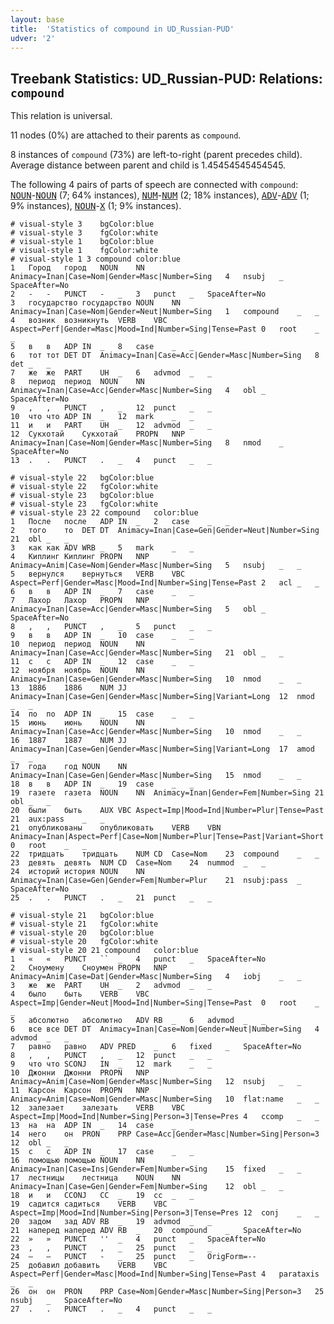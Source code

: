 ```yaml
---
layout: base
title:  'Statistics of compound in UD_Russian-PUD'
udver: '2'
---
```


## Treebank Statistics: UD_Russian-PUD: Relations: `compound`

This relation is universal.

11 nodes (0%) are attached to their parents as `compound`.

8 instances of `compound` (73%) are left-to-right (parent precedes child).
Average distance between parent and child is 1.45454545454545.

The following 4 pairs of parts of speech are connected with `compound`: <tt><a href="ru_pud-pos-NOUN.html">NOUN</a></tt>-<tt><a href="ru_pud-pos-NOUN.html">NOUN</a></tt> (7; 64% instances), <tt><a href="ru_pud-pos-NUM.html">NUM</a></tt>-<tt><a href="ru_pud-pos-NUM.html">NUM</a></tt> (2; 18% instances), <tt><a href="ru_pud-pos-ADV.html">ADV</a></tt>-<tt><a href="ru_pud-pos-ADV.html">ADV</a></tt> (1; 9% instances), <tt><a href="ru_pud-pos-NOUN.html">NOUN</a></tt>-<tt><a href="ru_pud-pos-X.html">X</a></tt> (1; 9% instances).


~~~ conllu
# visual-style 3	bgColor:blue
# visual-style 3	fgColor:white
# visual-style 1	bgColor:blue
# visual-style 1	fgColor:white
# visual-style 1 3 compound	color:blue
1	Город	город	NOUN	NN	Animacy=Inan|Case=Nom|Gender=Masc|Number=Sing	4	nsubj	_	SpaceAfter=No
2	-	-	PUNCT	-	_	3	punct	_	SpaceAfter=No
3	государство	государство	NOUN	NN	Animacy=Inan|Case=Nom|Gender=Neut|Number=Sing	1	compound	_	_
4	возник	возникнуть	VERB	VBC	Aspect=Perf|Gender=Masc|Mood=Ind|Number=Sing|Tense=Past	0	root	_	_
5	в	в	ADP	IN	_	8	case	_	_
6	тот	тот	DET	DT	Animacy=Inan|Case=Acc|Gender=Masc|Number=Sing	8	det	_	_
7	же	же	PART	UH	_	6	advmod	_	_
8	период	период	NOUN	NN	Animacy=Inan|Case=Acc|Gender=Masc|Number=Sing	4	obl	_	SpaceAfter=No
9	,	,	PUNCT	,	_	12	punct	_	_
10	что	что	ADP	IN	_	12	mark	_	_
11	и	и	PART	UH	_	12	advmod	_	_
12	Сукхотай	Сукхотай	PROPN	NNP	Animacy=Inan|Case=Nom|Gender=Masc|Number=Sing	8	nmod	_	SpaceAfter=No
13	.	.	PUNCT	.	_	4	punct	_	_

~~~


~~~ conllu
# visual-style 22	bgColor:blue
# visual-style 22	fgColor:white
# visual-style 23	bgColor:blue
# visual-style 23	fgColor:white
# visual-style 23 22 compound	color:blue
1	После	после	ADP	IN	_	2	case	_	_
2	того	то	DET	DT	Animacy=Inan|Case=Gen|Gender=Neut|Number=Sing	21	obl	_	_
3	как	как	ADV	WRB	_	5	mark	_	_
4	Киплинг	Киплинг	PROPN	NNP	Animacy=Anim|Case=Nom|Gender=Masc|Number=Sing	5	nsubj	_	_
5	вернулся	вернуться	VERB	VBC	Aspect=Perf|Gender=Masc|Mood=Ind|Number=Sing|Tense=Past	2	acl	_	_
6	в	в	ADP	IN	_	7	case	_	_
7	Лахор	Лахор	PROPN	NNP	Animacy=Inan|Case=Acc|Gender=Masc|Number=Sing	5	obl	_	SpaceAfter=No
8	,	,	PUNCT	,	_	5	punct	_	_
9	в	в	ADP	IN	_	10	case	_	_
10	период	период	NOUN	NN	Animacy=Inan|Case=Acc|Gender=Masc|Number=Sing	21	obl	_	_
11	с	с	ADP	IN	_	12	case	_	_
12	ноября	ноябрь	NOUN	NN	Animacy=Inan|Case=Gen|Gender=Masc|Number=Sing	10	nmod	_	_
13	1886	1886	NUM	JJ	Animacy=Inan|Case=Gen|Gender=Masc|Number=Sing|Variant=Long	12	nmod	_	_
14	по	по	ADP	IN	_	15	case	_	_
15	июнь	июнь	NOUN	NN	Animacy=Inan|Case=Acc|Gender=Masc|Number=Sing	10	nmod	_	_
16	1887	1887	NUM	JJ	Animacy=Inan|Case=Gen|Gender=Masc|Number=Sing|Variant=Long	17	amod	_	_
17	года	год	NOUN	NN	Animacy=Inan|Case=Gen|Gender=Masc|Number=Sing	15	nmod	_	_
18	в	в	ADP	IN	_	19	case	_	_
19	газете	газета	NOUN	NN	Animacy=Inan|Gender=Fem|Number=Sing	21	obl	_	_
20	были	быть	AUX	VBC	Aspect=Imp|Mood=Ind|Number=Plur|Tense=Past	21	aux:pass	_	_
21	опубликованы	опубликовать	VERB	VBN	Animacy=Inan|Aspect=Perf|Case=Nom|Number=Plur|Tense=Past|Variant=Short|Voice=Pass	0	root	_	_
22	тридцать	тридцать	NUM	CD	Case=Nom	23	compound	_	_
23	девять	девять	NUM	CD	Case=Nom	24	nummod	_	_
24	историй	история	NOUN	NN	Animacy=Inan|Case=Gen|Gender=Fem|Number=Plur	21	nsubj:pass	_	SpaceAfter=No
25	.	.	PUNCT	.	_	21	punct	_	_

~~~


~~~ conllu
# visual-style 21	bgColor:blue
# visual-style 21	fgColor:white
# visual-style 20	bgColor:blue
# visual-style 20	fgColor:white
# visual-style 20 21 compound	color:blue
1	«	«	PUNCT	``	_	4	punct	_	SpaceAfter=No
2	Сноумену	Сноумен	PROPN	NNP	Animacy=Anim|Case=Dat|Gender=Masc|Number=Sing	4	iobj	_	_
3	же	же	PART	UH	_	2	advmod	_	_
4	было	быть	VERB	VBC	Aspect=Imp|Gender=Neut|Mood=Ind|Number=Sing|Tense=Past	0	root	_	_
5	абсолютно	абсолютно	ADV	RB	_	6	advmod	_	_
6	все	все	DET	DT	Animacy=Inan|Case=Nom|Gender=Neut|Number=Sing	4	advmod	_	_
7	равно	равно	ADV	PRED	_	6	fixed	_	SpaceAfter=No
8	,	,	PUNCT	,	_	12	punct	_	_
9	что	что	SCONJ	IN	_	12	mark	_	_
10	Джонни	Джонни	PROPN	NNP	Animacy=Anim|Case=Nom|Gender=Masc|Number=Sing	12	nsubj	_	_
11	Карсон	Карсон	PROPN	NNP	Animacy=Anim|Case=Nom|Gender=Masc|Number=Sing	10	flat:name	_	_
12	залезает	залезать	VERB	VBC	Aspect=Imp|Mood=Ind|Number=Sing|Person=3|Tense=Pres	4	ccomp	_	_
13	на	на	ADP	IN	_	14	case	_	_
14	него	он	PRON	PRP	Case=Acc|Gender=Masc|Number=Sing|Person=3	12	obl	_	_
15	с	с	ADP	IN	_	17	case	_	_
16	помощью	помощью	NOUN	NN	Animacy=Inan|Case=Ins|Gender=Fem|Number=Sing	15	fixed	_	_
17	лестницы	лестница	NOUN	NN	Animacy=Inan|Case=Gen|Gender=Fem|Number=Sing	12	obl	_	_
18	и	и	CCONJ	CC	_	19	cc	_	_
19	садится	садиться	VERB	VBC	Aspect=Imp|Mood=Ind|Number=Sing|Person=3|Tense=Pres	12	conj	_	_
20	задом	зад	ADV	RB	_	19	advmod	_	_
21	наперед	наперед	ADV	RB	_	20	compound	_	SpaceAfter=No
22	»	»	PUNCT	''	_	4	punct	_	SpaceAfter=No
23	,	,	PUNCT	,	_	25	punct	_	_
24	—	—	PUNCT	-	_	25	punct	_	OrigForm=--
25	добавил	добавить	VERB	VBC	Aspect=Perf|Gender=Masc|Mood=Ind|Number=Sing|Tense=Past	4	parataxis	_	_
26	он	он	PRON	PRP	Case=Nom|Gender=Masc|Number=Sing|Person=3	25	nsubj	_	SpaceAfter=No
27	.	.	PUNCT	.	_	4	punct	_	_

~~~


